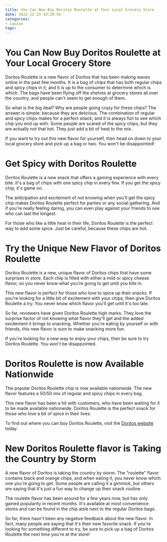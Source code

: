 ```yaml
---
title: You Can Now Buy Doritos Roulette at Your Local Grocery Store
date: 2022-12-23 19:29:59
categories:
- Casino
tags:
---
```



#  You Can Now Buy Doritos Roulette at Your Local Grocery Store

Doritos Roulette is a new flavor of Doritos that has been making waves online in the past few months. It is a bag of chips that has both regular chips and spicy chips in it, and it is up to the consumer to determine which is which. The bags have been flying off the shelves at grocery stores all over the country, and people can't seem to get enough of them.

So what is the big deal? Why are people going crazy for these chips? The answer is simple: because they are delicious. The combination of regular and spicy chips makes for a perfect snack, and it is always fun to see which chip you end up with. Some people are scared of the spicy chips, but they are actually not that hot. They just add a bit of heat to the mix.

If you want to try out this new flavor for yourself, then head on down to your local grocery store and pick up a bag or two. You won't be disappointed!

#  Get Spicy with Doritos Roulette

Doritos Roulette is a new snack that offers a gaming experience with every bite. It's a bag of chips with one spicy chip in every few. If you get the spicy chip, it's game on.

The anticipation and excitement of not knowing when you'll get the spicy chip makes Doritos Roulette perfect for parties or any social gathering. And if you're really feeling daring, you can even play against your friends to see who can last the longest.

For those who like a little heat in their life, Doritos Roulette is the perfect way to add some spice. Just be careful, because these chips are hot.

#  Try the Unique New Flavor of Doritos Roulette

Doritos Roulette is a new, unique flavor of Doritos chips that have some surprises in store. Each chip is filled with either a mild or spicy cheese flavor, so you never know what you're going to get until you bite in.

This new flavor is perfect for those who love to spice up their snacks. If you're looking for a little bit of excitement with your chips, then give Doritos Roulette a try. You never know which flavor you'll get until it's too late.

So far, reviewers have given Doritos Roulette high marks. They love the surprise factor of not knowing what flavor they'll get and the added excitement it brings to snacking. Whether you're eating by yourself or with friends, this new flavor is sure to make snacking more fun.

If you're looking for a new way to enjoy your chips, then be sure to try Doritos Roulette. You won't be disappointed.

#  Doritos Roulette is now Available Nationwide

The popular Doritos Roulette chip is now available nationwide. The new flavor features a 50/50 mix of regular and spicy chips in every bag.

This new flavor has been a hit with customers, who have been waiting for it to be made available nationwide. Doritos Roulette is the perfect snack for those who love a bit of spice in their lives.

To find out where you can buy Doritos Roulette, visit the [Doritos website](https://www.doritos.com) today.

#  New Doritos Roulette flavor is Taking the Country by Storm

A new flavor of Doritos is taking the country by storm. The "roulette" flavor contains black and orange chips, and when eating it, you never know which one you're going to get. Some people are calling it a gimmick, but others are saying that it's just a fun way to change up their snack routine.

The roulette flavor has been around for a few years now, but has only gained popularity in recent months. It's available at most convenience stores and can be found in the chip aisle next to the regular Doritos bags.

So far, there hasn't been any negative feedback about the new flavor. In fact, many people are saying that it's their new favorite snack. If you're looking for something different to try, be sure to pick up a bag of Doritos Roulette the next time you're at the store!